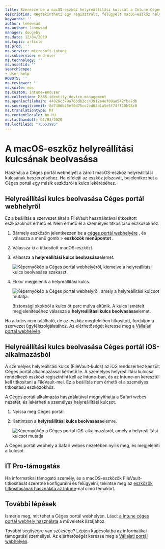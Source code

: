 ```yaml
---
title: Szerezze be a macOS-eszköz helyreállítási kulcsát a Intune Céges portál webhelyről
description: Megtekintheti egy regisztrált, felügyelt macOS-eszköz helyreállítási kulcsát.
keywords: ''
author: lenewsad
ms.author: lanewsad
manager: dougeby
ms.date: 12/04/2019
ms.topic: article
ms.prod: ''
ms.service: microsoft-intune
ms.subservice: end-user
ms.technology: ''
ms.assetid: ''
searchScope:
- User help
ROBOTS: ''
ms.reviewer: ''
ms.suite: ems
ms.custom: intune-enduser
ms.collection: M365-identity-device-management
ms.openlocfilehash: 44026c379a763db2cc43912e4ef09ae542fbe7db
ms.sourcegitcommit: 8d7406b75ef0d75cc2ed03b1a5e5f74ff10b98c0
ms.translationtype: MT
ms.contentlocale: hu-HU
ms.lasthandoff: 01/03/2020
ms.locfileid: "75653995"
---
```

# <a name="get-a-recovery-key-for-a-macos-device"></a>A macOS-eszköz helyreállítási kulcsának beolvasása

Használja a Céges portál webhelyét a zárolt macOS-eszköz helyreállítási kulcsának beszerzéséhez. Ha elfelejti az eszköz jelszavát, bejelentkezhet a Céges portál egy másik eszközről a kulcs lekéréséhez.  

## <a name="get-recovery-key-from-company-portal-website"></a>Helyreállítási kulcs beolvasása Céges portál webhelyről

Ez a beállítás a szervezet által a FileVault használatával titkosított eszközökhöz érhető el. Nem érhető el a személyes titkosítású eszközökhöz.

1. Bármely eszközön jelentkezzen be a [céges portál webhelyére](https://portal.manage.microsoft.com) , és válassza a menü gomb > **eszközök** **menüpontot** .  
2. Válassza ki a titkosított macOS-eszközt.  
3. Válassza a **helyreállítási kulcs beolvasása**elemet.  

    ![Képernyőkép a Céges portál webhelyéről, kiemelve a helyreállítási kulcs beolvasása szakaszt.](./media/1907-recovery2-cpweb-intune.PNG)  

4. Ekkor megjelenik a helyreállítási kulcs.

    ![Képernyőkép a Céges portál webhelyről, amely a helyreállítási kulcsot mutatja.](./media/1907-recovery-cpweb-intune.PNG)  

    Biztonsági okokból a kulcs öt perc múlva eltűnik. A kulcs ismételt megjelenítéséhez válassza a **helyreállítási kulcs beolvasása**elemet.

Ha a kulcs nem található, de az eszköz megfelelően titkosított, forduljon a szervezet ügyfélszolgálatához. Az elérhetőségét keresse meg a [Vállalati portál webhelyén](https://go.microsoft.com/fwlink/?linkid=2010980).  

## <a name="get-recovery-key-from-company-portal-app-for-ios"></a>Helyreállítási kulcs beolvasása Céges portál iOS-alkalmazásból

A személyes helyreállítási kulcs (FileVault-kulcs) az iOS rendszerhez készült Céges portál alkalmazással kérhető le. A személyes helyreállítási kulccsal rendelkező eszközt regisztrálni kell az Intune-ban, és az Intune-on keresztül kell titkosítani a FileVault-mel. Ez a beállítás nem érhető el a személyes titkosítású eszközökhöz. 

A Céges portál alkalmazás használatával megnyithatja a Safari webes nézetét, és lekérheti a személyes helyreállítási kulcsot. 

1. Nyissa meg Céges portál.
2. Kattintson a **helyreállítási kulcs beolvasása**elemre.

    ![Képernyőkép a Céges portál iOS-alkalmazásról, amely a helyreállítási kulcsot mutatja](./media/get-recovery-key-cpweb-02.png)  

A Céges portál webhely a Safari webes nézetében nyílik meg, és megjeleníti a kulcsot. 

## <a name="it-pro-support"></a>IT Pro-támogatás

Ha informatikai támogató személy, és a macOS-eszközök FileVault-titkosítását szeretné konfigurálni és felügyelni, tekintse meg az [eszközök titkosításának használata az Intune](/intune/protect/encrypt-devices)-nal című témakört.

## <a name="next-steps"></a>További lépések

Ismerje meg, mit tehet a Céges portál webhelyén. Lásd: [a Intune céges portál webhely használata](using-the-intune-company-portal-website.md) a műveletek listájához.  

További segítségre van szüksége? Lépjen kapcsolatba az informatikai támogatási személlyel. Az elérhetőségét keresse meg a [Vállalati portál webhelyén](https://go.microsoft.com/fwlink/?linkid=2010980).  
